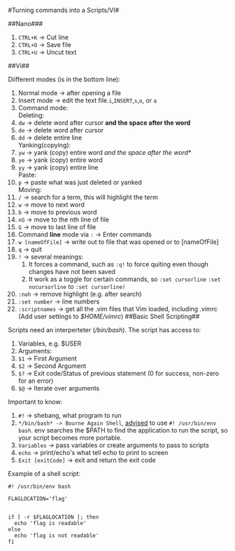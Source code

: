 #Turning commands into a Scripts/VI#

##Nano###
1. `CTRL+K` -> Cut line
2. `CTRL+O` -> Save file
3. `CTRL+U` -> Uncut text

##Vi##

Diifferent modes (is in the bottom line):
1. Normal mode -> after opening a file
2. Insert mode -> edit the text file.`i`,`INSERT`,`s`,`o`, or `a`
3. Command mode:  
  Deleting:  
  1. `dw` -> delete word after cursor **and the space after the word**
  2. `de` -> delete word after cursor
  3. `dd` -> delete entire line  
  Yanking(copying):  
  4. `yw` -> yank (copy) entire word *and the space after the word**
  5. `ye` -> yank (copy) entire word
  6. `yy` -> yank (copy) entire line  
  Paste:  
  7. `p`  -> paste what was just deleted or yanked  
  Moving:  
  8. `/` -> search for a term, this will highlight the term  
  9. `w` -> move to next word  
  10. `b` -> move to previous word  
  11. `nG` -> move to the nth line of file  
  12. `G` -> move to last line of file  
4. Command **line** mode via `:` -> Enter commands
  1. `w [nameOfFile]` -> write out to file that was opened or to [nameOfFile]
  2. `q` -> quit
  3. `!` -> several meanings:
     1. It forces a command, such as `:q!` to force quiting even though changes have not been saved
     2. It work as a toggle for certain commands, so `:set cursorline` `:set nocursorline` to `:set cursorline!`
  4. `:noh` -> remove highlight (e.g. after search)
  5. `:set number` -> line numbers
  6. `:scriptnames` -> get all the .vim files that Vim loaded, including .vimrc (Add user settings to *$HOME/vimrc*)
##Basic Shell Scripting##

Scripts need an interperteter (*/bin/bash*). The script has access to:
1. Variables, e.g. $USER
2. Arguments:
  1. `$1` -> First Argument
  2. `$2` -> Second Argument
  3. `$?` -> Exit code/Status of previous statement (0 for success, non-zero for an error)  
  4. `$@` -> Iterate over arguments

Important to know:
1. `#!` -> shebang, what program to run
2. `*/bin/bash* -> Bourne Again Shell`, [advised](http://stackoverflow.com/a/10383546) to use `#! /usr/bin/env bash`. env searches the $PATH to find the application to run the script, so your script becomes more portable.
3. `Variables` -> pass variables or create arguments to pass to scripts
4. `echo` -> print/echo's what tell echo to print to screen
5. `Exit [exitCode]` -> exit and return the exit code

Example of a shell script:

```
#! /usr/bin/env bash

FLAGLOCATION='flag'


if [ -r $FLAGLOCATION ]; then
  echo 'flag is readable'
else
  echo 'flag is not readable'
fi
```
